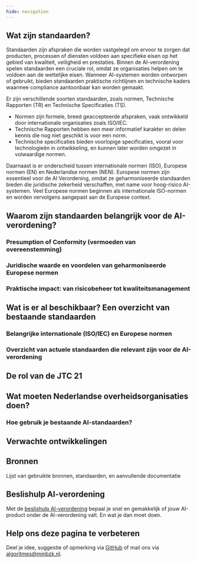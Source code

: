 ```yaml
---
hide: navigation
---
```


## Wat zijn standaarden?
Standaarden zijn afspraken die worden vastgelegd om ervoor te zorgen dat producten, processen of diensten voldoen aan specifieke eisen op het gebied van kwaliteit, veiligheid en prestaties.
Binnen de AI-verordening spelen standaarden een cruciale rol, omdat ze organisaties helpen om te voldoen aan de wettelijke eisen.
Wanneer AI-systemen worden ontworpen of gebruikt, bieden standaarden praktische richtlijnen en technische kaders waarmee compliance aantoonbaar kan worden gemaakt.

Er zijn verschillende soorten standaarden, zoals normen, Technische Rapporten (TR) en Technische Specificaties (TS).

- Normen zijn formele, breed geaccepteerde afspraken, vaak ontwikkeld door internationale organisaties zoals ISO/IEC.
- Technische Rapporten hebben een meer informatief karakter en delen kennis die nog niet geschikt is voor een norm.
- Technische specificaties bieden voorlopige specificaties, vooral voor technologieën in ontwikkeling, en kunnen later worden omgezet in volwaardige normen​.

Daarnaast is er onderscheid tussen internationale normen (ISO), Europese normen (EN) en Nederlandse normen (NEN).
Europese normen zijn essentieel voor de AI Verordening, omdat ze geharmoniseerde standaarden bieden die juridische zekerheid verschaffen, met name voor hoog-risico AI-systemen.
Veel Europese normen beginnen als internationale ISO-normen en worden vervolgens aangepast aan de Europese context.

## Waarom zijn standaarden belangrijk voor de AI-verordening?

### Presumption of Conformity (vermoeden van overeenstemming)

### Juridische waarde en voordelen van geharmoniseerde Europese normen

### Praktische impact: van risicobeheer tot kwaliteitsmanagement


## Wat is er al beschikbaar? Een overzicht van bestaande standaarden

### Belangrijke internationale (ISO/IEC) en Europese normen

### Overzicht van actuele standaarden die relevant zijn voor de AI-verordening

## De rol van de JTC 21

## Wat moeten Nederlandse overheidsorganisaties doen?

### Hoe gebruik je bestaande AI-standaarden?

## Verwachte ontwikkelingen

## Bronnen
Lijst van gebruikte bronnen, standaarden, en aanvullende documentatie


## Beslishulp AI-verordening
Met de [beslishulp AI-verordening](https://ai-verordening-beslishulp.apps.digilab.network/) bepaal je snel en gemakkelijk of jouw AI-product onder de AI-verordening valt. En wat je dan moet doen.

## Help ons deze pagina te verbeteren
Deel je idee, suggestie of opmerking via [GitHub](https://github.com/MinBZK/Algoritmekader/issues/new/choose) of mail ons via [algoritmes@minbzk.nl](mailto:algoritmes@minbzk.nl).
